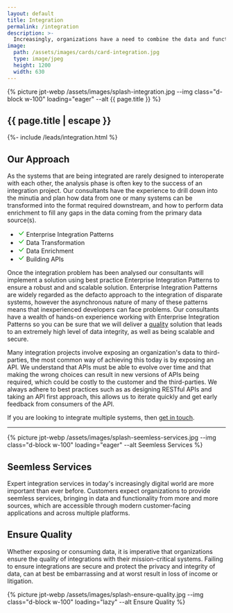 ```yaml
---
layout: default
title: Integration
permalink: /integration
description: >- 
  Increasingly, organizations have a need to combine the data and functionality from more and more sources that are rarely designed to interoperate with each other. Our consultants have real-world experience of successfully delivering integration solutions that operate securely, at scale and maintain accuracy and integrity of data.
image:
  path: /assets/images/cards/card-integration.jpg
  type: image/jpeg
  height: 1200
  width: 630
---
```


<section class="row">
  <div class="col">
    <div class="col-12 col-md-6 ms-md-2 mb-3 mb-md-1 float-md-end">
      <div class="splash-img position-relative">
        {% picture jpt-webp /assets/images/splash-integration.jpg --img class="d-block w-100" loading="eager" --alt {{ page.title }} %}
      </div>
    </div>
    <h1 class="fs-3 mt-3">{{ page.title | escape }}</h1>
    {%- include /leads/integration.html %}
    <h2 class="fs-4 mt-5">Our Approach</h2>
    <p>As the systems that are being integrated are rarely designed to interoperate with each other, the analysis phase is often key to the success of an integration 
    project. Our consultants have the experience to drill down into the minutia and plan how data from one or many systems can be transformed into the format 
    required downstream, and how to perform data enrichment to fill any gaps in the data coming from the primary data source(s).</p>
    <div class="card info col-12 col-md-5 col-lg-4 float-md-start me-md-2 mb-3 mb-md-0">
      <ul class="list-group list-group-flush border-top-0">
        <li class="list-group-item border-bottom-0 text-truncate" title="Enterprise Integration Patterns">
          <svg xmlns="http://www.w3.org/2000/svg" width="16" height="16" fill="#00b300" class="bi bi-check-lg" viewBox="0 0 16 16">
            <path d="M12.736 3.97a.733.733 0 0 1 1.047 0c.286.289.29.756.01 1.05L7.88 12.01a.733.733 0 0 1-1.065.02L3.217 8.384a.757.757 0 0 1 0-1.06.733.733 0 0 1 1.047 0l3.052 3.093 5.4-6.425a.247.247 0 0 1 .02-.022Z"/>
          </svg>
          Enterprise Integration Patterns
        </li>
        <li class="list-group-item border-bottom-0 text-truncate" title="Data Transformation">
          <svg xmlns="http://www.w3.org/2000/svg" width="16" height="16" fill="#00b300" class="bi bi-check-lg" viewBox="0 0 16 16">
            <path d="M12.736 3.97a.733.733 0 0 1 1.047 0c.286.289.29.756.01 1.05L7.88 12.01a.733.733 0 0 1-1.065.02L3.217 8.384a.757.757 0 0 1 0-1.06.733.733 0 0 1 1.047 0l3.052 3.093 5.4-6.425a.247.247 0 0 1 .02-.022Z"/>
          </svg>
          Data Transformation
        </li>
        <li class="list-group-item border-bottom-0 text-truncate" title="Data Enrichment">
          <svg xmlns="http://www.w3.org/2000/svg" width="16" height="16" fill="#00b300" class="bi bi-check-lg" viewBox="0 0 16 16">
            <path d="M12.736 3.97a.733.733 0 0 1 1.047 0c.286.289.29.756.01 1.05L7.88 12.01a.733.733 0 0 1-1.065.02L3.217 8.384a.757.757 0 0 1 0-1.06.733.733 0 0 1 1.047 0l3.052 3.093 5.4-6.425a.247.247 0 0 1 .02-.022Z"/>
          </svg>
          Data Enrichment
        </li>
        <li class="list-group-item border-bottom-0 text-truncate" title="Building APIs">
          <svg xmlns="http://www.w3.org/2000/svg" width="16" height="16" fill="#00b300" class="bi bi-check-lg" viewBox="0 0 16 16">
            <path d="M12.736 3.97a.733.733 0 0 1 1.047 0c.286.289.29.756.01 1.05L7.88 12.01a.733.733 0 0 1-1.065.02L3.217 8.384a.757.757 0 0 1 0-1.06.733.733 0 0 1 1.047 0l3.052 3.093 5.4-6.425a.247.247 0 0 1 .02-.022Z"/>
          </svg>
          Building APIs
        </li>
      </ul>
    </div>
    <p>Once the integration problem has been analysed our consultants will implement a solution using best practice Enterprise Integration Patterns to ensure a robust and
    and scalable solution. Enterprise Integration Patterns are widely regarded as the defacto approach to the integration of disparate systems, however the asynchronous nature of
    many of these patterns means that inexperienced developers can face problems. Our consultants have a wealth of hands-on experience working with Enterprise Integration
    Patterns so you can be sure that we will deliver a <a href="{{ "/quality-software" | relative_url }}">quality</a> solution that leads to an extremely high level of data 
    integrity, as well as being scalable and secure.</p>
    <p>Many integration projects involve exposing an organization's data to third-parties, the most common way of achieving this today is by exposing an API. We understand that
    APIs must be able to evolve over time and that making the wrong choices can result in new versions of APIs being required, which could be costly to the customer
    <span class="fst-italic">and</span> the third-parties. We always adhere to best practices such as as designing RESTful APIs and taking an API first approach, this allows us 
    to iterate quickly and get early feedback from consumers of the API.</p>
    <p>If you are looking to integrate multiple systems, then <a href="{{ "/contact-us" | relative_url }}">get in touch</a>.</p>
    <hr />
  </div>
</section>

<div class="row mb-md-3">
  <div class="col-12 col-md-6">
    <div class="splash-img position-relative">
      {% picture jpt-webp /assets/images/splash-seemless-services.jpg --img class="d-block w-100" loading="eager" --alt Seemless Services %}
    </div>
  </div>
  <div class="d-flex align-items-center col-12 col-md-6">
    <section class="pt-2 pt-md-0 mb-lg-5">
      <h2 class="fs-3">Seemless Services</h2>
      <p>Expert integration services in today's increasingly digital world are more important than ever before. Customers expect organizations to provide seemless services, 
      bringing in data and functionality from more and more sources, which are accessible through modern customer-facing applications and across multiple platforms.</p>
    </section>
  </div>
</div>

<div class="row mb-md-3">
  <div class="d-flex align-items-center col-12 order-2 col-md-6 order-md-1">
    <section class="pt-2 pt-md-0 mb-lg-5">
      <h2 class="fs-3">Ensure Quality</h2>
      <p>Whether exposing or consuming data, it is imperative that organizations ensure the quality of integrations with their mission-critical systems. Failing to 
      ensure integrations are secure and protect the privacy and integrity of data, can at best be embarrassing and at worst result in loss of income or litigation.</p>
    </section>
  </div>
  <div class="col-12 order-1 col-md-6 order-md-2">
    <div class="splash-img position-relative">
      {% picture jpt-webp /assets/images/splash-ensure-quality.jpg --img class="d-block w-100" loading="lazy" --alt Ensure Quality %}
    </div>
  </div>
</div>
